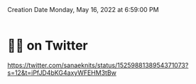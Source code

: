 <div></b>Creation Date</b> Monday, May 16, 2022 at 6:59:00 PM<br></div><div><br></div><div><h1>🍚🌱 on Twitter</h1></div>
<div><a href=https://twitter.com/sanaeknits/status/1525988138954371073?s=12&t=iPfJD4bKG4axyWFEHM3tBw>https://twitter.com/sanaeknits/status/1525988138954371073?s=12&t=iPfJD4bKG4axyWFEHM3tBw</a><br></div>

